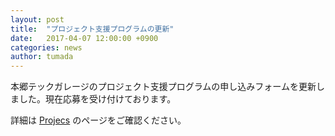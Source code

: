 ```yaml
---
layout: post
title:  "プロジェクト支援プログラムの更新"
date:   2017-04-07 12:00:00 +0900
categories: news
author: tumada
---
```


本郷テックガレージのプロジェクト支援プログラムの申し込みフォームを更新しました。現在応募を受け付けております。

詳細は [Projecs](/projects/) のページをご確認ください。
